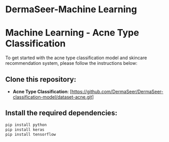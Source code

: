 # DermaSeer-Machine Learning

# Machine Learning - Acne Type Classification

To get started with the acne type classification model and skincare recommendation system, please follow the instructions below:

## Clone this repository:
- **Acne Type Classification**: [https://github.com/DermaSeer/DermaSeer-classification-model/dataset-acne.git]

## Install the required dependencies:
```bash
pip install python
pip install keras
pip install tensorflow

